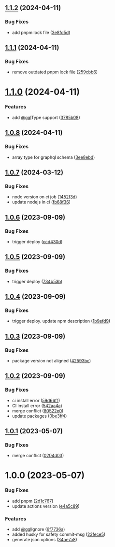 ## [1.1.2](https://github.com/mavvy22/prisma-generator-graphql-typedef/compare/v1.1.1...v1.1.2) (2024-04-11)


### Bug Fixes

* add pnpm lock file ([3e8fd5d](https://github.com/mavvy22/prisma-generator-graphql-typedef/commit/3e8fd5df85e9a8b8144c7766ad51c2f3a142df16))

## [1.1.1](https://github.com/mavvy22/prisma-generator-graphql-typedef/compare/v1.1.0...v1.1.1) (2024-04-11)


### Bug Fixes

* remove outdated pnpm lock file ([259cbb6](https://github.com/mavvy22/prisma-generator-graphql-typedef/commit/259cbb6cd9973802c2a35c8e91b2762126cf7dcb))

# [1.1.0](https://github.com/mavvy22/prisma-generator-graphql-typedef/compare/v1.0.8...v1.1.0) (2024-04-11)


### Features

* add [@gql](https://github.com/gql)Type support ([3785b08](https://github.com/mavvy22/prisma-generator-graphql-typedef/commit/3785b085ec381277b14776c951305e6fb655b1d3))

## [1.0.8](https://github.com/mavvy22/prisma-generator-graphql-typedef/compare/v1.0.7...v1.0.8) (2024-04-11)


### Bug Fixes

* array type for graphql schema ([3ee8ebd](https://github.com/mavvy22/prisma-generator-graphql-typedef/commit/3ee8ebddfe802bc0db566e225f12a3f9e0dd4e79))

## [1.0.7](https://github.com/mavvy22/prisma-generator-graphql-typedef/compare/v1.0.6...v1.0.7) (2024-03-12)


### Bug Fixes

* node version on ci job ([1452f3d](https://github.com/mavvy22/prisma-generator-graphql-typedef/commit/1452f3d01b1a6c3f6cd41394b99189529ad507d5))
* update nodejs in ci ([fb68f36](https://github.com/mavvy22/prisma-generator-graphql-typedef/commit/fb68f36f86b24e8a87bc29bc4793e4f9aece5eff))

## [1.0.6](https://github.com/mavvy22/prisma-generator-graphql-typedef/compare/v1.0.5...v1.0.6) (2023-09-09)


### Bug Fixes

* trigger deploy ([ccd430d](https://github.com/mavvy22/prisma-generator-graphql-typedef/commit/ccd430d266f1076e8a29cedd5a951501e533526e))

## [1.0.5](https://github.com/mavvy22/prisma-generator-graphql-typedef/compare/v1.0.4...v1.0.5) (2023-09-09)


### Bug Fixes

* trigger deploy ([734b53b](https://github.com/mavvy22/prisma-generator-graphql-typedef/commit/734b53bc995780530053da4cbc11b6a6c5f6ca6f))

## [1.0.4](https://github.com/mavvy22/prisma-generator-graphql-typedef/compare/v1.0.3...v1.0.4) (2023-09-09)


### Bug Fixes

* trigger deploy. update npm description ([1b9efd9](https://github.com/mavvy22/prisma-generator-graphql-typedef/commit/1b9efd9b5168509fd6f0329474421bc94c2621e2))

## [1.0.3](https://github.com/mavvy22/prisma-generator-graphql-typedef/compare/v1.0.2...v1.0.3) (2023-09-09)


### Bug Fixes

* package version not aligned ([42593bc](https://github.com/mavvy22/prisma-generator-graphql-typedef/commit/42593bc17748d3f941d268bc0ed660eb2afbe052))

## [1.0.2](https://github.com/mavvy22/prisma-generator-graphql-typedef/compare/v1.0.1...v1.0.2) (2023-09-09)


### Bug Fixes

* ci install error ([59d66f1](https://github.com/mavvy22/prisma-generator-graphql-typedef/commit/59d66f173b65197e46181bb544438fd4612f2e0f))
* CI install error ([542aa4a](https://github.com/mavvy22/prisma-generator-graphql-typedef/commit/542aa4aae66956cf465f24b657259a1614ce135c))
* merge conflict ([80522e0](https://github.com/mavvy22/prisma-generator-graphql-typedef/commit/80522e0f58af66d2fd6672c42fa1a19a421e2cc5))
* update packages ([0be3ff4](https://github.com/mavvy22/prisma-generator-graphql-typedef/commit/0be3ff43d3d98715162e073ccf3e2caf2731f173))

## [1.0.1](https://github.com/mavvy22/prisma-generator-graphql-typedef/compare/v1.0.0...v1.0.1) (2023-05-07)


### Bug Fixes

* merge conflict ([0204d03](https://github.com/mavvy22/prisma-generator-graphql-typedef/commit/0204d03ad001f75d2637ae2ebc7789d8db91549b))

# 1.0.0 (2023-05-07)


### Bug Fixes

* add pnpm ([2d1c767](https://github.com/mavvy22/prisma-generator-graphql-typedef/commit/2d1c7672358ba0e569b06842bdff3bceb8de3b7a))
* update actions version ([e4a5c89](https://github.com/mavvy22/prisma-generator-graphql-typedef/commit/e4a5c8961fc6f82c6e846e1677e63dbcba976e1a))


### Features

* add [@gql](https://github.com/gql)Ignore ([6f7736a](https://github.com/mavvy22/prisma-generator-graphql-typedef/commit/6f7736ae5cb4d4c1740e2c5e6cb0b78eeed595d6))
* added husky for safety commit-msg ([23fece5](https://github.com/mavvy22/prisma-generator-graphql-typedef/commit/23fece5f52598a86d2e50e4cc32392a0d9ccd0d3))
* generate json options ([34ae7a8](https://github.com/mavvy22/prisma-generator-graphql-typedef/commit/34ae7a826be2d09c6eaed5da0d870b56704caafb))
